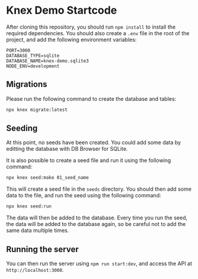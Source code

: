 # Knex Demo Startcode

After cloning this repository, you should run `npm install` to install the required dependencies.
You should also create a `.env` file in the root of the project, and add the following environment variables:

```plaintext
PORT=3000
DATABASE_TYPE=sqlite
DATABASE_NAME=knex-demo.sqlite3
NODE_ENV=development
```

## Migrations

Please run the following command to create the database and tables:

```bash
npx knex migrate:latest
```

## Seeding

At this point, no seeds have been created. 
You could add some data by editting the database with DB Browser for SQLite.

It is also possible to create a seed file and run it using the following command:

```bash
npx knex seed:make 01_seed_name
```

This will create a seed file in the `seeds` directory. 
You should then add some data to the file, and run the seed using the following command:

```bash
npx knex seed:run
```

The data will then be added to the database.
Every time you run the seed, the data will be added to the database again, so be careful not to add the same data multiple times.


## Running the server

You can then run the server using `npm run start:dev`, and access the API at `http://localhost:3000`.

